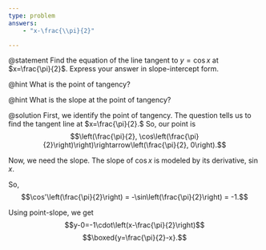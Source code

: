 ```yaml
---
type: problem
answers:
	- "x-\frac{\\pi}{2}"

---
```


@statement
Find the equation of the line tangent to $y = \cos x$ at $x=\frac{\pi}{2}$. Express your answer in slope-intercept form.

@hint
What is the point of tangency?

@hint
What is the  slope at the point of tangency?

@solution
First, we identify the point of tangency. The question tells us to find the tangent line at $x=\frac{\pi}{2}.$ 
So, our point is $$\left(\frac{\pi}{2}, \cos\left(\frac{\pi}{2}\right)\right)\rightarrow\left(\frac{\pi}{2}, 0\right).$$

Now, we need the slope. The slope of $\cos x$ is modeled by its derivative, $\sin x$. 

So, $$\cos'\left(\frac{\pi}{2}\right) = -\sin\left(\frac{\pi}{2}\right) = -1.$$

Using point-slope, we get $$y-0=-1\cdot\left(x-\frac{\pi}{2}\right)$$   $$\boxed{y=\frac{\pi}{2}-x}.$$
<!--stackedit_data:
eyJoaXN0b3J5IjpbLTgxODM1OTY2NiwtMjAxMjM1MzI4OSw3MD
cwNzkwMDRdfQ==
-->